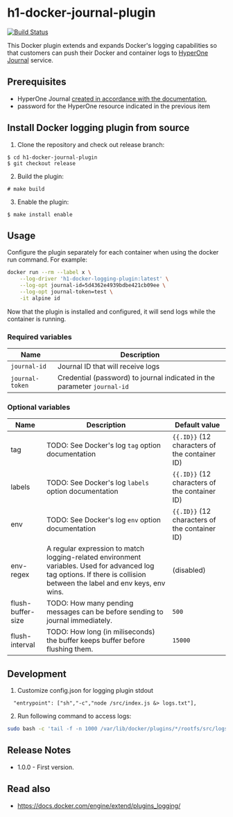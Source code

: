 # h1-docker-journal-plugin

[![Build Status](https://travis-ci.com/hyperonecom/h1-docker-journal-plugin.svg?branch=master)](https://travis-ci.com/hyperonecom/h1-docker-journal-plugin)

This Docker plugin extends and expands Docker's logging capabilities so that customers can push their Docker and container logs to [HyperOne Journal](http://www.hyperone.com/services/storage/logArchive/) service.

## Prerequisites

* HyperOne Journal [created in accordance with the documentation](http://www.hyperone.com/services/storage/journal/guides/creating.html),
* password for the HyperOne resource indicated in the previous item

## Install Docker logging plugin from source

1. Clone the repository and check out release branch:

```
$ cd h1-docker-journal-plugin
$ git checkout release
```

2. Build the plugin:

```
# make build
```

3. Enable the plugin:

```.env
$ make install enable
```

## Usage

Configure the plugin separately for each container when using the docker run command. For example:

```bash
docker run --rm --label x \
	--log-driver 'h1-docker-logging-plugin:latest' \
	--log-opt journal-id=5d4362e4939bdbe421cb09ee \
	--log-opt journal-token=test \
	-it alpine id
```

Now that the plugin is installed and configured, it will send logs while the container is running.

### Required variables

| Name | Description |
| -----| ------------
| ```journal-id``` | Journal ID that will receive logs
| ```journal-token``` | Credential (password) to journal indicated in the parameter ```journal-id```

### Optional variables

|       Name        |                                                                               Description                                                                               |                   Default value                   |
| ----------------- | ----------------------------------------------------------------------------------------------------------------------------------------------------------------------- | ------------------------------------------------- |
| tag               | TODO: See Docker's log ```tag``` option documentation                                                                                                                   | ```{{.ID}}``` (12 characters of the container ID) |
| labels            | TODO: See Docker's log ```labels``` option documentation                                                                                                                | ```{{.ID}}``` (12 characters of the container ID) |
| env               | TODO: See Docker's log ```env``` option documentation                                                                                                                   | ```{{.ID}}``` (12 characters of the container ID) |
| env-regex         | A regular expression to match logging-related environment variables. Used for advanced log tag options. If there is collision between the label and env keys, env wins. | (disabled)                                        |
| flush-buffer-size | TODO: How many pending messages can be before sending to journal immediately.                                                                                           | ```500```                                         |
| flush-interval    | TODO: How long (in miliseconds) the buffer keeps buffer before flushing them.                                                                                           | ```15000```                                       |

## Development

1. Customize config.json for logging plugin stdout

```.env
  "entrypoint": ["sh","-c","node /src/index.js &> logs.txt"],
```

2. Run following command to access logs:

```bash
sudo bash -c 'tail -f -n 1000 /var/lib/docker/plugins/*/rootfs/src/logs.txt'
```

## Release Notes

* 1.0.0 - First version.

## Read also

* https://docs.docker.com/engine/extend/plugins_logging/
